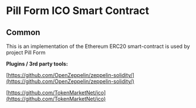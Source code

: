 # Pill Form ICO Smart Contract

## Common

This is an implementation of the Ethereum ERC20 smart-contract is used by project Pill Form

<b>Plugins / 3rd party tools:</b>

[https://github.com/OpenZeppelin/zeppelin-solidity/](https://github.com/OpenZeppelin/zeppelin-solidity/)

[https://github.com/TokenMarketNet/ico](https://github.com/TokenMarketNet/ico)